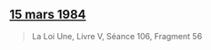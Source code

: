 ## [15 mars 1984](fr/1984/1984_0315_book_5)


> La Loi Une, Livre V, Séance 106, Fragment 56

[<i class="fas fa-file-pdf"></i>](http://llresearch.org/transcripts/issues/1984_french/1984_0315_book_5.pdf) [<i class="fas fa-external-link-alt"></i>](http://llresearch.org/transcripts/issues/1984_french/1984_0315_book_5.aspx)
 